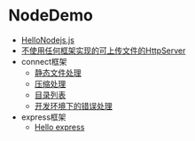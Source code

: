 # NodeDemo
* [HelloNodejs.js](src/HelloNodejs.js)
* [不使用任何框架实现的可上传文件的HttpServer](src/SimpleServer)
* connect框架
    * [静态文件处理](src/connect/serve-static.md)
    * [压缩处理](src/connect/compression.md)
    * [目录列表](src/connect/serve-index.md)
    * [开发环境下的错误处理](src/connect/errorhandler.md)
* express框架
    * [Hello express](src/express/helloexpress.js)
